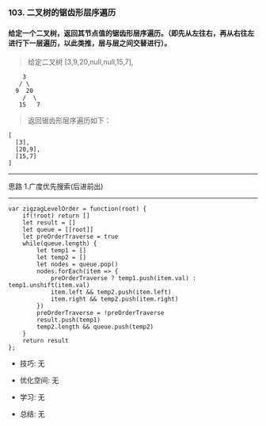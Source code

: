 
### 103. 二叉树的锯齿形层序遍历

#### 给定一个二叉树，返回其节点值的锯齿形层序遍历。（即先从左往右，再从右往左进行下一层遍历，以此类推，层与层之间交替进行）。

> 给定二叉树 [3,9,20,null,null,15,7],
```
    3
   / \
  9  20
    /  \
   15   7
```
> 返回锯齿形层序遍历如下：
```
[
  [3],
  [20,9],
  [15,7]
]
```

---

思路
1.广度优先搜索(后进前出)

---

```
var zigzagLevelOrder = function(root) {
    if(!root) return []
    let result = []
    let queue = [[root]]
    let preOrderTraverse = true
    while(queue.length) {
        let temp1 = []
        let temp2 = []
        let nodes = queue.pop()
        nodes.forEach(item => {
            preOrderTraverse ? temp1.push(item.val) : temp1.unshift(item.val)
            item.left && temp2.push(item.left)
            item.right && temp2.push(item.right)
        })
        preOrderTraverse = !preOrderTraverse
        result.push(temp1)
        temp2.length && queue.push(temp2)
    }
    return result
};
```

* 技巧: 无 

* 优化空间: 无 

* 学习: 无

* 总结: 无
